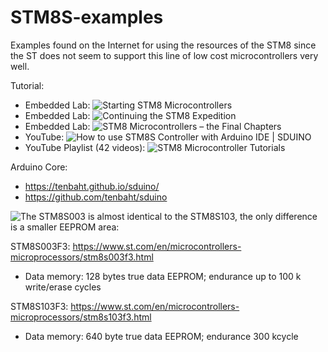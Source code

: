 # STM8S-examples
Examples found on the Internet for using the resources of the STM8 since the ST does not seem to support this line of low cost microcontrollers very well.

Tutorial:
- Embedded Lab: ![Starting STM8 Microcontrollers](https://embedded-lab.com/blog/starting-stm8-microcontrollers/)
- Embedded Lab: ![Continuing the STM8 Expedition](https://embedded-lab.com/blog/continuing-stm8-microcontroller-expedition/)
- Embedded Lab: ![STM8 Microcontrollers – the Final Chapters](https://embedded-lab.com/blog/stm8-microcontrollers-final-chapters/)
- YouTube: ![How to use STM8S Controller with Arduino IDE | SDUINO](https://www.youtube.com/watch?v=8CfD1d4Z_Vk)
- YouTube Playlist (42 videos): ![STM8 Microcontroller Tutorials](https://www.youtube.com/playlist?list=PL-EErZRpDPIW2_hgHZEkgHINcSUKQS4LY)

Arduino Core:
- https://tenbaht.github.io/sduino/
- https://github.com/tenbaht/sduino

![The STM8S003 is almost identical to the STM8S103, the only difference is a smaller EEPROM area:](https://github.com/tenbaht/sduino/issues/90)

STM8S003F3: https://www.st.com/en/microcontrollers-microprocessors/stm8s003f3.html
- Data memory: 128 bytes true data EEPROM; endurance up to 100 k write/erase cycles 

STM8S103F3: https://www.st.com/en/microcontrollers-microprocessors/stm8s103f3.html
- Data memory: 640 byte true data EEPROM; endurance 300 kcycle 
